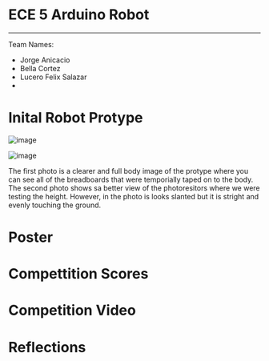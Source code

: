 # ECE 5 Arduino Robot
---
Team Names: 

- Jorge Anicacio
- Bella Cortez
- Lucero Felix Salazar
- 


# Inital Robot Protype
![image](https://github.com/viviantran706/ECE5_Final_Project/assets/79215770/682112f3-59c7-47f0-8a98-3f9d85a2a838)

![image](https://github.com/viviantran706/ECE5_Final_Project/assets/79215770/6a037ff8-5d40-485f-b1ad-7a99f22b3fa6)


The first photo is a clearer and full body image of the protype where you can see all of the breadboards that were temporially taped on to the body. The second photo shows sa better view of the photoresitors where we were testing the height. However, in the photo is looks slanted but it is stright and evenly touching the ground.


# Poster

# Compettition Scores

# Competition Video

# Reflections 
